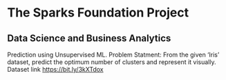 # The Sparks Foundation Project
## Data Science and Business Analytics 
Prediction using Unsupervised ML. 
Problem Statment: From the given ‘Iris’ dataset, predict the optimum number of clusters and represent it visually. 
Dataset link https://bit.ly/3kXTdox
